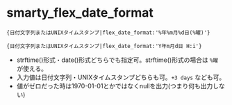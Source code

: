 # smarty_flex_date_format

```
{日付文字列またはUNIXタイムスタンプ|flex_date_format:'%年%m月%d日(%曜)'}
```

```
{日付文字列またはUNIXタイムスタンプ|flex_date_format:'Y年m月d日 H:i'}
```

- strftime()形式・date()形式どちらでも指定可。strftime()形式の場合は `%曜` が使える。
- 入力値は日付文字列・UNIXタイムスタンプどちらも可。`+3 days` なども可。
- 値がゼロだった時は1970-01-01とかではなくnullを出力(つまり何も出力しない)
